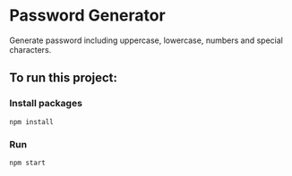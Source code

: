 # Password Generator

Generate password including uppercase, lowercase, numbers and special characters.

## To run this project:

### Install packages

`npm install`

### Run

`npm start`
